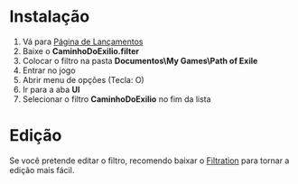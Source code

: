 # Instalação
1. Vá para [Página de Lançamentos](https://github.com/MCorrea92/LootFilter/releases)
2. Baixe o **CaminhoDoExilio.filter**
3. Colocar o filtro na pasta **Documentos\My Games\Path of Exile**
4. Entrar no jogo
5. Abrir menu de opções (Tecla: O)
6. Ir para a aba **UI**
7. Selecionar o filtro **CaminhoDoExilio** no fim da lista

# Edição
Se você pretende editar o filtro, recomendo baixar o [Filtration](https://www.pathofexile.com/forum/view-thread/1287447/) para tornar a edição mais fácil.